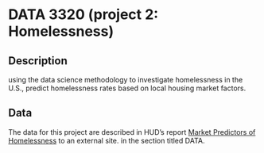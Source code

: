 # DATA 3320 (project 2: Homelessness)

## Description 
using the data science methodology to investigate homelessness in the U.S., predict homelessness rates based on local housing market factors.

## Data 
The data for this project are described in HUD’s report [Market Predictors of Homelessness](https://www.huduser.gov/portal/sites/default/files/pdf/Market-Predictors-of-Homelessness.pdf) to an external site. in the section titled DATA.
